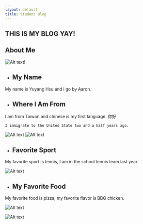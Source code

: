 ```yaml
---
layout: default
title: Student Blog
---
```

## THIS IS MY BLOG YAY!

## About Me
![Alt text](https://i.postimg.cc/V6LrWfwd/Screenshot-20230817-150023-Samsung-Notes-1.jpg)!
- ## My Name 
My name is Yuyang Hsu and I go by Aaron.

- ## Where I Am From
I am from Taiwan and chinese is my first language.                                                                                      你好

    I immigrate to the United State two and a half years ago.

![Alt text](image.png) ![Alt text](image-3.png)
- ## Favorite Sport
My favorite sport is tennis, I am in the school tennis team last year.

![Alt text](image-5.png)
- ## My Favorite Food
My favorite food is pizza, my favorite flavor is BBQ chicken.

![Alt text](image-2.png)


![Alt text](https://www.icegif.com/wp-content/uploads/2023/01/icegif-401.gif)